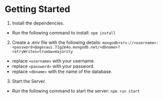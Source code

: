 # Getting Started

1. Install the dependencies.

-  Run the following command to install:
   `npm install`

2. Create a .env file with the following details:
   `mongodb+srv://<username>:<password>@agesaui.71g2e4o.mongodb.net/<dbname>?retryWrites=true&w=majority`

-  replace `<username>` with your username.
-  replace `<password>` with your password.
-  replace `<dbname>` with the name of the database.

3. Start the Server.

-  Run the following command to start the server:
   `npm run start`
